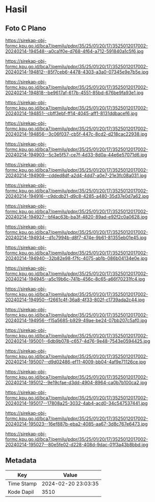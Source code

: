 # Hasil

## Foto C Plano

https://sirekap-obj-formc.kpu.go.id/bca7/pemilu/pdpr/35/25/01/20/17/3525012017002-20240214-194548--a0ca1f0e-d768-4f64-a712-591840a1c5f6.jpg

https://sirekap-obj-formc.kpu.go.id/bca7/pemilu/pdpr/35/25/01/20/17/3525012017002-20240214-194812--85f7ceb6-4478-4303-a3a0-07345e9e7b5e.jpg

https://sirekap-obj-formc.kpu.go.id/bca7/pemilu/pdpr/35/25/01/20/17/3525012017002-20240214-194818--be9617af-617b-4551-85bd-676be9fa93e1.jpg

https://sirekap-obj-formc.kpu.go.id/bca7/pemilu/pdpr/35/25/01/20/17/3525012017002-20240214-194851--cbff3ebf-ff14-4045-aff1-8131ddbacef6.jpg

https://sirekap-obj-formc.kpu.go.id/bca7/pemilu/pdpr/35/25/01/20/17/3525012017002-20240214-194856--3c06f037-cb5f-447c-8cd2-d218cac22938.jpg

https://sirekap-obj-formc.kpu.go.id/bca7/pemilu/pdpr/35/25/01/20/17/3525012017002-20240214-194903--5c3e5f57-ce7f-4d33-8d0a-44e6e57071d6.jpg

https://sirekap-obj-formc.kpu.go.id/bca7/pemilu/pdpr/35/25/01/20/17/3525012017002-20240214-194909--cdded8df-a2d4-4dd7-a0e7-21e3fc08a031.jpg

https://sirekap-obj-formc.kpu.go.id/bca7/pemilu/pdpr/35/25/01/20/17/3525012017002-20240214-194916--c9dcdb21-d9c8-4285-a480-35d37e0d7a62.jpg

https://sirekap-obj-formc.kpu.go.id/bca7/pemilu/pdpr/35/25/01/20/17/3525012017002-20240214-194927--bf4ac63b-ba3f-4820-89ad-e92f2c0a0628.jpg

https://sirekap-obj-formc.kpu.go.id/bca7/pemilu/pdpr/35/25/01/20/17/3525012017002-20240214-194934--d1c7994b-d8f7-474e-9b61-81355eb01e45.jpg

https://sirekap-obj-formc.kpu.go.id/bca7/pemilu/pdpr/35/25/01/20/17/3525012017002-20240214-194940--32b82e98-f7fc-4075-ab1b-086b04134e0e.jpg

https://sirekap-obj-formc.kpu.go.id/bca7/pemilu/pdpr/35/25/01/20/17/3525012017002-20240214-194945--a5c19b6c-741b-456c-8c65-a66f70231fc4.jpg

https://sirekap-obj-formc.kpu.go.id/bca7/pemilu/pdpr/35/25/01/20/17/3525012017002-20240214-194950--f2661c4f-36a8-4f33-802f-c1739ada2c44.jpg

https://sirekap-obj-formc.kpu.go.id/bca7/pemilu/pdpr/35/25/01/20/17/3525012017002-20240214-194956--f15a5685-b929-49ae-be24-07bb207c5af0.jpg

https://sirekap-obj-formc.kpu.go.id/bca7/pemilu/pdpr/35/25/01/20/17/3525012017002-20240214-195001--6db9b078-c657-4d76-9e48-7543e0594425.jpg

https://sirekap-obj-formc.kpu.go.id/bca7/pemilu/pdpr/35/25/01/20/17/3525012017002-20240214-195007--d9d02486-ef11-4009-bb04-4af9e71126ce.jpg

https://sirekap-obj-formc.kpu.go.id/bca7/pemilu/pdpr/35/25/01/20/17/3525012017002-20240214-195012--9e19cfae-d3dd-4904-8964-ca0b7b100ca2.jpg

https://sirekap-obj-formc.kpu.go.id/bca7/pemilu/pdpr/35/25/01/20/17/3525012017002-20240214-195017--17808a25-3032-4ab4-acd0-34c547537441.jpg

https://sirekap-obj-formc.kpu.go.id/bca7/pemilu/pdpr/35/25/01/20/17/3525012017002-20240214-195023--16ef887b-eba2-4085-aa67-3d8c767e6473.jpg

https://sirekap-obj-formc.kpu.go.id/bca7/pemilu/pdpr/35/25/01/20/17/3525012017002-20240214-195027--80e5fe02-d228-408d-9dac-01f3a43b8bbd.jpg


## Metadata

| Key        | Value               |
| ---------- | ------------------- |
| Time Stamp | 2024-02-20 23:03:35 |
| Kode Dapil | 3510                |




